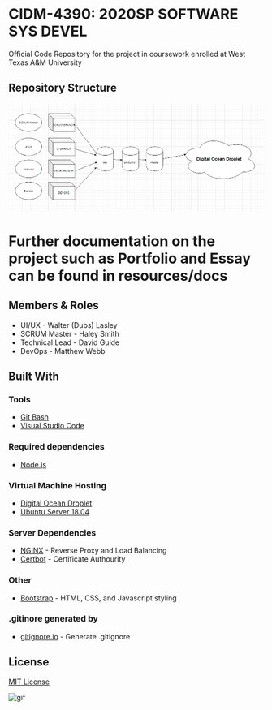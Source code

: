 # CIDM-4390: 2020SP SOFTWARE SYS DEVEL
Official Code Repository for the project in coursework enrolled at West Texas A&M University
## Repository Structure
![layout](https://github.com/MJW3BB/CIDM4390-IDDQD/blob/master/resources/images/Repo%20Layout.png) 
# Further documentation on the project such as Portfolio and Essay can be found in resources/docs
## Members & Roles
* UI/UX - Walter (Dubs) Lasley
* SCRUM Master - Haley Smith 
* Technical Lead - David Gulde
* DevOps - Matthew Webb
## Built With
### Tools
* [Git Bash](https://gitforwindows.org/index.html)
* [Visual Studio Code](https://code.visualstudio.com/)
### Required dependencies
* [Node.js](https://nodejs.org/en/)
### Virtual Machine Hosting 
* [Digital Ocean Droplet](https://www.digitalocean.com/products/droplets/?_campaign=DO_Dev_Awareness_BA_Search_B_GENERIC&_adgroup=&_keyword=digitalocean&_device=c&_copytype=nonbiz_ad&_adposition=&_medium=brand_sem&_source=bing&utm_source=bing&utm_medium=cpc&utm_campaign=DO_Dev_Awareness_BA_Search_B_GENERIC&utm_term=digitalocean&utm_content=GENERIC_DO)
* [Ubuntu Server 18.04](https://ubuntu.com/download/server)
### Server Dependencies
* [NGINX](https://www.nginx.com/) - Reverse Proxy and Load Balancing
* [Certbot](https://certbot.eff.org/) - Certificate Authourity
### Other
* [Bootstrap](https://getbootstrap.com/) - HTML, CSS, and Javascript styling
### .gitinore generated by
* [gitignore.io](https://gitignore.io/) - Generate .gitignore
## License
[MIT License](https://choosealicense.com/licenses/mit/)


![gif](https://i.pinimg.com/originals/90/80/60/9080607321ab98fa3e70dd24b2513a20.gif)
